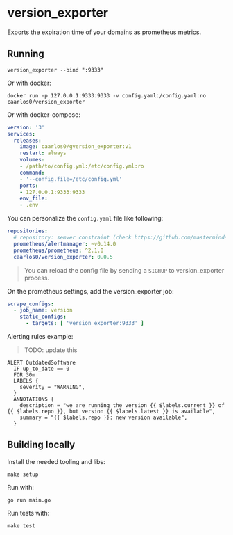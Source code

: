 # version_exporter

Exports the expiration time of your domains as prometheus metrics.

## Running

```console
version_exporter --bind ":9333"
```

Or with docker:

```console
docker run -p 127.0.0.1:9333:9333 -v config.yaml:/config.yaml:ro caarlos0/version_exporter
```

Or with docker-compose:

```yaml
version: '3'
services:
  releases:
    image: caarlos0/gversion_exporter:v1
    restart: always
    volumes:
    - /path/to/config.yml:/etc/config.yml:ro
    command:
    - '--config.file=/etc/config.yml'
    ports:
    - 127.0.0.1:9333:9333
    env_file:
    - .env
```

You can personalize the `config.yaml` file like following:

```yaml
repositories:
  # repository: semver constraint (check https://github.com/masterminds/semver#working-with-pre-release-versions)
  prometheus/alertmanager: ~v0.14.0
  prometheus/prometheus: ^2.1.0
  caarlos0/version_exporter: 0.0.5
```

> You can reload the config file by sending a `SIGHUP` to version_exporter process.

On the prometheus settings, add the version_exporter job:

```yaml
scrape_configs:
  - job_name: version
    static_configs:
      - targets: [ 'version_exporter:9333' ]
```

Alerting rules example:

> TODO: update this

```rules
ALERT OutdatedSoftware
  IF up_to_date == 0
  FOR 30m
  LABELS {
    severity = "WARNING",
  }
  ANNOTATIONS {
    description = "we are running the version {{ $labels.current }} of {{ $labels.repo }}, but version {{ $labels.latest }} is available",
    summary = "{{ $labels.repo }}: new version available",
  }

```

## Building locally

Install the needed tooling and libs:

```console
make setup
```

Run with:

```console
go run main.go
```

Run tests with:

```console
make test
```

